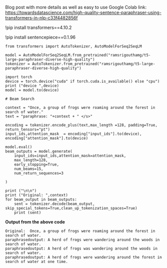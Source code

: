 Blog post with more details as well as easy to use Google Colab link: https://towardsdatascience.com/high-quality-sentence-paraphraser-using-transformers-in-nlp-c33f4482856f

!pip install transformers==4.10.2

!pip install sentencepiece==0.1.96

```
from transformers import AutoTokenizer, AutoModelForSeq2SeqLM

model = AutoModelForSeq2SeqLM.from_pretrained("ramsrigouthamg/t5-large-paraphraser-diverse-high-quality")
tokenizer = AutoTokenizer.from_pretrained("ramsrigouthamg/t5-large-paraphraser-diverse-high-quality")

import torch
device = torch.device("cuda" if torch.cuda.is_available() else "cpu")
print ("device ",device)
model = model.to(device)

# Beam Search

context = "Once, a group of frogs were roaming around the forest in search of water."
text = "paraphrase: "+context + " </s>"

encoding = tokenizer.encode_plus(text,max_length =128, padding=True, return_tensors="pt")
input_ids,attention_mask  = encoding["input_ids"].to(device), encoding["attention_mask"].to(device)

model.eval()
beam_outputs = model.generate(
    input_ids=input_ids,attention_mask=attention_mask,
    max_length=128,
    early_stopping=True,
    num_beams=15,
    num_return_sequences=3

)

print ("\n\n")
print ("Original: ",context)
for beam_output in beam_outputs:
    sent = tokenizer.decode(beam_output, skip_special_tokens=True,clean_up_tokenization_spaces=True)
    print (sent)
```
    
**Output from the above code**
    
```
Original:  Once, a group of frogs were roaming around the forest in search of water.
paraphrasedoutput: A herd of frogs were wandering around the woods in search of water.
paraphrasedoutput: A herd of frogs was wandering around the woods in search of water.
paraphrasedoutput: A herd of frogs were wandering around the forest in search of water at one time.
```